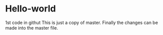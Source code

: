 # Hello-world
1st code in githut
This is just a copy of master. Finally the changes can be made into the master file.
